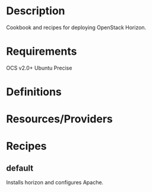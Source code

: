 Description
===========
Cookbook and recipes for deploying OpenStack Horizon.

Requirements
============
OCS v2.0+
Ubuntu Precise

Definitions
===========

Resources/Providers
===================

Recipes
=======

default
-------
Installs horizon and configures Apache.
